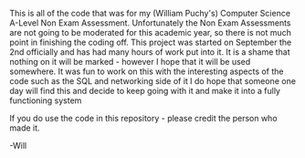 This is all of the code that was for my (William Puchy's) Computer Science A-Level Non Exam Assessment.
Unfortunately the Non Exam Assessments are not going to be moderated for this academic year,
so there is not much point in finishing the coding off.
This project was started on September the 2nd officially and has had many hours of work put into it.
It is a shame that nothing on it will be marked - however I hope that it will be used somewhere.
It was fun to work on this with the interesting aspects of the code such as the SQL and networking side of it
I do hope that someone one day will find this and decide to keep going with it and make it into a fully functioning system

If you do use the code in this repository - please credit the person who made it.

-Will

